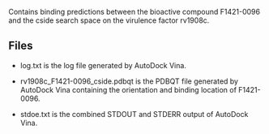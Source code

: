 Contains binding predictions between the bioactive compound F1421-0096 and the cside search space on the virulence factor rv1908c.

## Files

- log.txt is the log file generated by AutoDock Vina.

- rv1908c_F1421-0096_cside.pdbqt is the PDBQT file generated by AutoDock Vina containing the orientation and binding location of F1421-0096.

- stdoe.txt is the combined STDOUT and STDERR output of AutoDock Vina.

